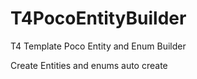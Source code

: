 # T4PocoEntityBuilder
T4 Template Poco Entity and Enum Builder

Create Entities and enums auto create
